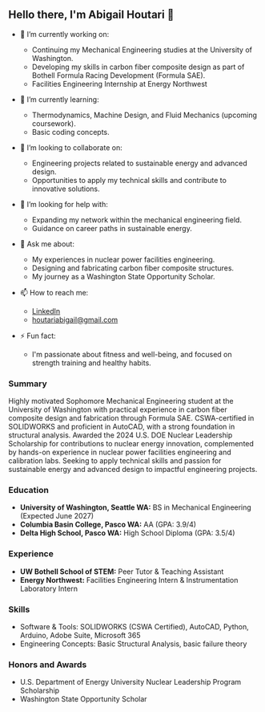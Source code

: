 ## Hello there, I'm Abigail Houtari 👋

-   🔭   I’m currently working on:
    -   Continuing my Mechanical Engineering studies at the University of Washington.
    -   Developing my skills in carbon fiber composite design as part of Bothell Formula Racing Development (Formula SAE).
    -   Facilities Engineering Internship at Energy Northwest

-   🌱   I’m currently learning:
    -   Thermodynamics, Machine Design, and Fluid Mechanics (upcoming coursework).
    -   Basic coding concepts.

-   👯   I’m looking to collaborate on:
    -   Engineering projects related to sustainable energy and advanced design.
    -   Opportunities to apply my technical skills and contribute to innovative solutions.

-   🤔   I’m looking for help with:
    -   Expanding my network within the mechanical engineering field.
    -   Guidance on career paths in sustainable energy.

-   💬   Ask me about:
    -   My experiences in nuclear power facilities engineering.
    -   Designing and fabricating carbon fiber composite structures.
    -   My journey as a Washington State Opportunity Scholar.

-   📫   How to reach me:
    -   [LinkedIn](https://www.linkedin.com/in/abigailhoutari/)
    -   [houtariabigail@gmail.com](mailto:houtariabigail@gmail.com)

-   ⚡   Fun fact:
    -   I'm passionate about fitness and well-being, and focused on strength training and healthy habits.

###   Summary

Highly motivated Sophomore Mechanical Engineering student at the University of Washington with practical experience in carbon fiber composite design and fabrication through Formula SAE. CSWA-certified in SOLIDWORKS and proficient in AutoCAD, with a strong foundation in structural analysis. Awarded the 2024 U.S. DOE Nuclear Leadership Scholarship for contributions to nuclear energy innovation, complemented by hands-on experience in nuclear power facilities engineering and calibration labs. Seeking to apply technical skills and passion for sustainable energy and advanced design to impactful engineering projects.

###   Education

-   **University of Washington, Seattle WA:** BS in Mechanical Engineering (Expected June 2027)
-   **Columbia Basin College, Pasco WA:** AA (GPA: 3.9/4)
-   **Delta High School, Pasco WA:** High School Diploma (GPA: 3.5/4)

###   Experience

-   **UW Bothell School of STEM:** Peer Tutor & Teaching Assistant
-   **Energy Northwest:** Facilities Engineering Intern & Instrumentation Laboratory Intern

###   Skills

-   Software & Tools: SOLIDWORKS (CSWA Certified), AutoCAD, Python, Arduino, Adobe Suite, Microsoft 365
-   Engineering Concepts: Basic Structural Analysis, basic failure theory

###   Honors and Awards

-   U.S. Department of Energy University Nuclear Leadership Program Scholarship
-   Washington State Opportunity Scholar
